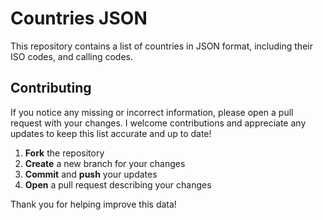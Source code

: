 # Countries JSON

This repository contains a list of countries in JSON format, including their ISO codes, and calling codes.


## Contributing

If you notice any missing or incorrect information, please open a pull request with your changes. I welcome contributions and appreciate any updates to keep this list accurate and up to date!

1. **Fork** the repository
2. **Create** a new branch for your changes
3. **Commit** and **push** your updates
4. **Open** a pull request describing your changes

Thank you for helping improve this data!
